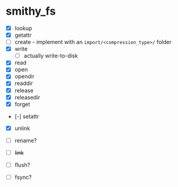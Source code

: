 # smithy_fs
- [x] lookup
- [x] getattr
- [ ] create - implement with an `import/<compression_type>/` folder
- [x] write
  - [ ] actually write-to-disk
- [x] read
- [x] open
- [x] opendir
- [x] readdir
- [x] release
- [x] releasedir
- [x] forget
- [-] setattr
- [x] unlink
- [ ] rename?
- [ ] ~~link~~
- [ ] flush?
- [ ] fsync?

